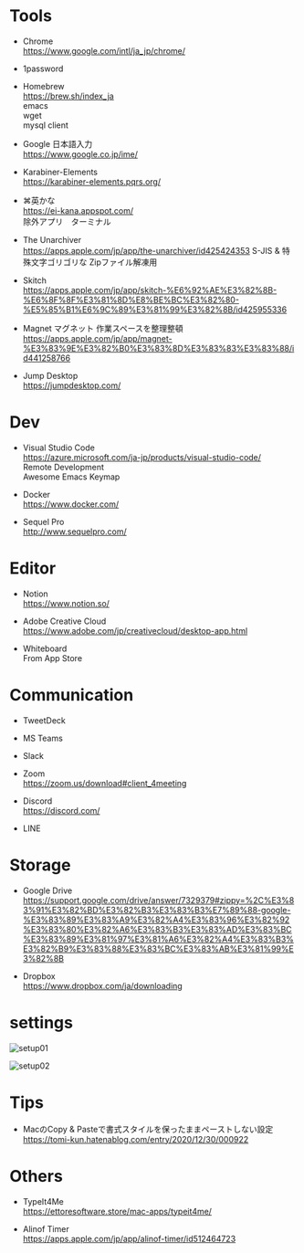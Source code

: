 # Tools

- Chrome  
https://www.google.com/intl/ja_jp/chrome/

- 1password

- Homebrew  
https://brew.sh/index_ja  
emacs  
wget  
mysql client

- Google 日本語入力  
https://www.google.co.jp/ime/

- Karabiner-Elements  
https://karabiner-elements.pqrs.org/

- ⌘英かな  
https://ei-kana.appspot.com/  
除外アプリ　ターミナル

- The Unarchiver  
https://apps.apple.com/jp/app/the-unarchiver/id425424353
S-JIS & 特殊文字ゴリゴリな Zipファイル解凍用

- Skitch  
https://apps.apple.com/jp/app/skitch-%E6%92%AE%E3%82%8B-%E6%8F%8F%E3%81%8D%E8%BE%BC%E3%82%80-%E5%85%B1%E6%9C%89%E3%81%99%E3%82%8B/id425955336

- Magnet マグネット 作業スペースを整理整頓  
https://apps.apple.com/jp/app/magnet-%E3%83%9E%E3%82%B0%E3%83%8D%E3%83%83%E3%83%88/id441258766

- Jump Desktop  
https://jumpdesktop.com/


# Dev

- Visual Studio Code  
https://azure.microsoft.com/ja-jp/products/visual-studio-code/  
Remote Development  
Awesome Emacs Keymap

- Docker  
https://www.docker.com/

- Sequel Pro  
http://www.sequelpro.com/


# Editor

- Notion  
https://www.notion.so/

- Adobe Creative Cloud  
https://www.adobe.com/jp/creativecloud/desktop-app.html

- Whiteboard  
From App Store


# Communication

- TweetDeck

- MS Teams

- Slack

- Zoom  
https://zoom.us/download#client_4meeting

- Discord  
https://discord.com/

- LINE


# Storage

- Google Drive  
https://support.google.com/drive/answer/7329379#zippy=%2C%E3%83%91%E3%82%BD%E3%82%B3%E3%83%B3%E7%89%88-google-%E3%83%89%E3%83%A9%E3%82%A4%E3%83%96%E3%82%92%E3%83%80%E3%82%A6%E3%83%B3%E3%83%AD%E3%83%BC%E3%83%89%E3%81%97%E3%81%A6%E3%82%A4%E3%83%B3%E3%82%B9%E3%83%88%E3%83%BC%E3%83%AB%E3%81%99%E3%82%8B

- Dropbox  
https://www.dropbox.com/ja/downloading


# settings

![setup01](https://user-images.githubusercontent.com/15690781/129811446-c4d0d143-2a9c-48ba-b5d6-0e8c4e055333.png)

![setup02](https://user-images.githubusercontent.com/15690781/129811636-2e447e0d-6415-4f1a-9570-fa8c0bfd8907.png)


# Tips

- MacのCopy & Pasteで書式スタイルを保ったままペーストしない設定  
https://tomi-kun.hatenablog.com/entry/2020/12/30/000922


# Others

- TypeIt4Me  
https://ettoresoftware.store/mac-apps/typeit4me/

- Alinof Timer  
https://apps.apple.com/jp/app/alinof-timer/id512464723


